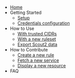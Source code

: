* [Home](https://github.com/nccgroup/Scout2/wiki)
* Getting Started
  * [Setup]()
  * [Credentials configuration]()
* How to Use
  * [With trusted CIDRs](https://github.com/nccgroup/Scout2/wiki/HowTo:-Use-with-a-list-of-trusted-CIDRs)
  * [With a new ruleset](https://github.com/nccgroup/Scout2/wiki/HowTo:-Use-with-a-custom-ruleset)
  * [Export Scout2 data](https://github.com/nccgroup/Scout2/wiki/HowTo:-Exporting-and-Programmatically-Access-of-Scout2-Data)
* How to Contribute
  * [Create a new rule](https://github.com/nccgroup/Scout2/wiki/HowTo:-Create-a-new-rule)
  * [Fetch a new service](https://github.com/nccgroup/Scout2/wiki/HowTo:-fetch-configuration-for-a-new-service-or-resource)
  * [Display a new resource](https://github.com/nccgroup/Scout2/wiki/HowTo:-Create-a-custom-partial-for-new-resources)
* FAQ
